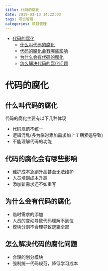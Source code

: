```yaml
---
title: 代码的腐化
date: 2019-03-13 14:22:03
tags: 项目管理
categories: 项目管理
---
```


- [代码的腐化](#%E4%BB%A3%E7%A0%81%E7%9A%84%E8%85%90%E5%8C%96)
  - [什么叫代码的腐化](#%E4%BB%80%E4%B9%88%E5%8F%AB%E4%BB%A3%E7%A0%81%E7%9A%84%E8%85%90%E5%8C%96)
  - [代码的腐化会有哪些影响](#%E4%BB%A3%E7%A0%81%E7%9A%84%E8%85%90%E5%8C%96%E4%BC%9A%E6%9C%89%E5%93%AA%E4%BA%9B%E5%BD%B1%E5%93%8D)
  - [为什么会有代码的腐化](#%E4%B8%BA%E4%BB%80%E4%B9%88%E4%BC%9A%E6%9C%89%E4%BB%A3%E7%A0%81%E7%9A%84%E8%85%90%E5%8C%96)
  - [怎么解决代码的腐化问题](#%E6%80%8E%E4%B9%88%E8%A7%A3%E5%86%B3%E4%BB%A3%E7%A0%81%E7%9A%84%E8%85%90%E5%8C%96%E9%97%AE%E9%A2%98)

# 代码的腐化

## 什么叫代码的腐化

代码的腐化主要有以下几种体现

- 代码规范不统一
- 逻辑混乱(多为临时添加需求加上工期紧逼导致)
- 不能理解代码的功能

## 代码的腐化会有哪些影响

- 维护成本急剧升高甚至无法维护
- 人员培训成本升高
- 添加新需求还不如重写

## 为什么会有代码的腐化

- 临时需求的添加
- 人员的变动导致代码理解不到位
- 模块分割不合理导致逻辑全部

## 怎么解决代码的腐化问题

- 合理的划分模块
- 强制统一代码规范，降低学习成本
